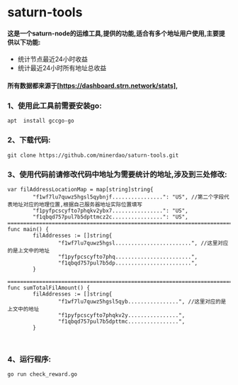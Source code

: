 # saturn-tools
#### 这是一个saturn-node的运维工具,提供的功能,适合有多个地址用户使用,主要提供以下功能:
- 统计节点最近24小时收益
- 统计最近24小时所有地址总收益
#### 所有数据都来源于[https://dashboard.strn.network/stats],
### 1、使用此工具前需要安装go:
```
apt  install gccgo-go
```
### 2、下载代码:
```
git clone https://github.com/minerdao/saturn-tools.git
```
### 3、使用代码前请修改代码中地址为需要统计的地址,涉及到三处修改:
```
var filAddressLocationMap = map[string]string{
        "f1wf7lu7quwz5hgsl5qybnjf................": "US", //第二个字段代表地址对应的地理位置,根据自己服务器地址实际位置填写
        "f1pyfpcscyfto7phqkv2ybx7................": "US",
        "f1qbqd757pul7b5dpttmcz2c................": "US",
========================================================================
func main() {
        filAddresses := []string{
                "f1wf7lu7quwz5hgsl........................", //这里对应的是上文中的地址
                "f1pyfpcscyfto7phq........................",
                "f1qbqd757pul7b5dp........................",
        }
        
=============================================================================
func sumTotalFilAmount() {
        filAddresses := []string{
                "f1wf7lu7quwz5hgsl5qyb................", //这里对应的是上文中的地址
                "f1pyfpcscyfto7phqkv2y................",
                "f1qbqd757pul7b5dpttmc................",
        }



```
### 4、运行程序:
```
go run check_reward.go
```
